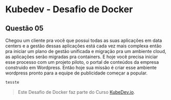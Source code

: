 # Kubedev - Desafio de Docker

## Questão 05

Chegou um cliente pra você que possui todas as suas aplicações em data centers e a gestão dessas aplicações está cada vez mais complexa então pra iniciar um plano de gestão unificada e migração pra um ambiente cloud, as aplicações serão migradas pra containers. E hoje você precisa iniciar esse processo com um projeto piloto, o portal de conteúdos da empresa construido em Wordpress. Então hoje sua missão é criar esse ambiente wordpress pronto para a equipe de publicidade começar a popular.


```bash
tesste
```

>Este Desafio de Docker faz parte do Curso [KubeDev.io](https://kubedev.io/).